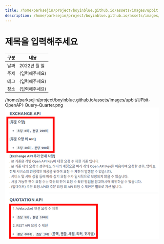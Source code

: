 ```yaml
---
title: /home/parksejin/project/boyinblue.github.io/assets/images/upbit
description: /home/parksejin/project/boyinblue.github.io/assets/images/upbit
---
```



제목을 입력해주세요
===


|구분|내용|
|---|---|
|날짜|2022년 월 일|
|주제|(입력해주세요)|
|테그|(입력해주세요)|
|장소|(입력해주세요)|


/home/parksejin/project/boyinblue.github.io/assets/images/upbit/UPbit-OpenAPI-Query-Quarter.png
![이미지](UPbit-OpenAPI-Query-Quarter.png)


